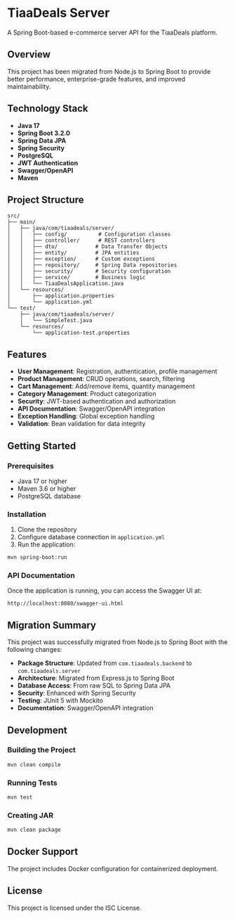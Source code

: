 # TiaaDeals Server

A Spring Boot-based e-commerce server API for the TiaaDeals platform.

## Overview

This project has been migrated from Node.js to Spring Boot to provide better performance, enterprise-grade features, and improved maintainability.

## Technology Stack

- **Java 17**
- **Spring Boot 3.2.0**
- **Spring Data JPA**
- **Spring Security**
- **PostgreSQL**
- **JWT Authentication**
- **Swagger/OpenAPI**
- **Maven**

## Project Structure

```
src/
├── main/
│   ├── java/com/tiaadeals/server/
│   │   ├── config/          # Configuration classes
│   │   ├── controller/      # REST controllers
│   │   ├── dto/            # Data Transfer Objects
│   │   ├── entity/         # JPA entities
│   │   ├── exception/      # Custom exceptions
│   │   ├── repository/     # Spring Data repositories
│   │   ├── security/       # Security configuration
│   │   ├── service/        # Business logic
│   │   └── TiaaDealsApplication.java
│   └── resources/
│       ├── application.properties
│       └── application.yml
└── test/
    ├── java/com/tiaadeals/server/
    │   └── SimpleTest.java
    └── resources/
        └── application-test.properties
```

## Features

- **User Management**: Registration, authentication, profile management
- **Product Management**: CRUD operations, search, filtering
- **Cart Management**: Add/remove items, quantity management
- **Category Management**: Product categorization
- **Security**: JWT-based authentication and authorization
- **API Documentation**: Swagger/OpenAPI integration
- **Exception Handling**: Global exception handling
- **Validation**: Bean validation for data integrity

## Getting Started

### Prerequisites

- Java 17 or higher
- Maven 3.6 or higher
- PostgreSQL database

### Installation

1. Clone the repository
2. Configure database connection in `application.yml`
3. Run the application:

```bash
mvn spring-boot:run
```

### API Documentation

Once the application is running, you can access the Swagger UI at:
```
http://localhost:8080/swagger-ui.html
```

## Migration Summary

This project was successfully migrated from Node.js to Spring Boot with the following changes:

- **Package Structure**: Updated from `com.tiaadeals.backend` to `com.tiaadeals.server`
- **Architecture**: Migrated from Express.js to Spring Boot
- **Database Access**: From raw SQL to Spring Data JPA
- **Security**: Enhanced with Spring Security
- **Testing**: JUnit 5 with Mockito
- **Documentation**: Swagger/OpenAPI integration

## Development

### Building the Project

```bash
mvn clean compile
```

### Running Tests

```bash
mvn test
```

### Creating JAR

```bash
mvn clean package
```

## Docker Support

The project includes Docker configuration for containerized deployment.

## License

This project is licensed under the ISC License.
